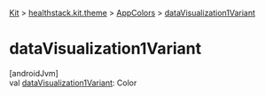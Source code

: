 
[Kit](../../../kit.html) > [healthstack.kit.theme](../index.html) > [AppColors](index.html) > [dataVisualization1Variant](data-visualization1-variant.html)



# dataVisualization1Variant



[androidJvm]\
val [dataVisualization1Variant](data-visualization1-variant.html): Color




